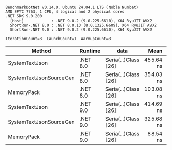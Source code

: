 ```

BenchmarkDotNet v0.14.0, Ubuntu 24.04.1 LTS (Noble Numbat)
AMD EPYC 7763, 1 CPU, 4 logical and 2 physical cores
.NET SDK 9.0.200
  [Host]            : .NET 9.0.2 (9.0.225.6610), X64 RyuJIT AVX2
  ShortRun-.NET 8.0 : .NET 8.0.13 (8.0.1325.6609), X64 RyuJIT AVX2
  ShortRun-.NET 9.0 : .NET 9.0.2 (9.0.225.6610), X64 RyuJIT AVX2

IterationCount=3  LaunchCount=1  WarmupCount=3  

```
| Method                  | Runtime  | data                 | Mean      | Error     | StdDev   | Min       | Max       | Gen0   | Allocated |
|------------------------ |--------- |--------------------- |----------:|----------:|---------:|----------:|----------:|-------:|----------:|
| SystemTextJson          | .NET 8.0 | Seria(...)Class [26] | 455.64 ns |  6.848 ns | 0.375 ns | 455.24 ns | 455.98 ns | 0.0196 |     328 B |
| SystemTextJsonSourceGen | .NET 8.0 | Seria(...)Class [26] | 354.03 ns | 20.859 ns | 1.143 ns | 352.77 ns | 355.01 ns | 0.0219 |     368 B |
| MemoryPack              | .NET 8.0 | Seria(...)Class [26] | 103.08 ns |  1.732 ns | 0.095 ns | 102.98 ns | 103.16 ns | 0.0076 |     128 B |
| SystemTextJson          | .NET 9.0 | Seria(...)Class [26] | 414.69 ns | 25.665 ns | 1.407 ns | 413.38 ns | 416.17 ns | 0.0196 |     328 B |
| SystemTextJsonSourceGen | .NET 9.0 | Seria(...)Class [26] | 325.68 ns | 26.841 ns | 1.471 ns | 324.18 ns | 327.12 ns | 0.0219 |     368 B |
| MemoryPack              | .NET 9.0 | Seria(...)Class [26] |  88.54 ns |  8.734 ns | 0.479 ns |  88.20 ns |  89.09 ns | 0.0076 |     128 B |
